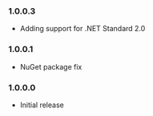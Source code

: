 ### 1.0.0.3
* Adding support for .NET Standard 2.0

### 1.0.0.1
* NuGet package fix

### 1.0.0.0
* Initial release
